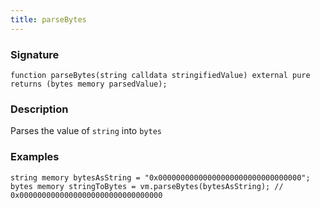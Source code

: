 ```yaml
---
title: parseBytes
---
```


### Signature

```solidity
function parseBytes(string calldata stringifiedValue) external pure returns (bytes memory parsedValue);
```

### Description

Parses the value of `string` into `bytes`

### Examples

```solidity
string memory bytesAsString = "0x00000000000000000000000000000000";
bytes memory stringToBytes = vm.parseBytes(bytesAsString); // 0x00000000000000000000000000000000

```
